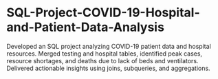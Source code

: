 # SQL-Project-COVID-19-Hospital-and-Patient-Data-Analysis
Developed an SQL project analyzing COVID-19 patient data and hospital resources. Merged testing and hospital tables, identified peak cases, resource shortages, and deaths due to lack of beds and ventilators. Delivered actionable insights using joins, subqueries, and aggregations.
